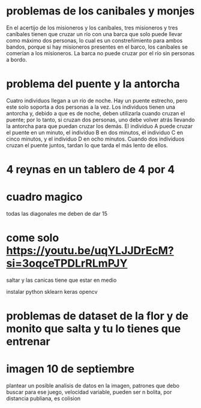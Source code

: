 # problemas de los canibales y monjes    

En el acertijo de los misioneros y los caníbales, tres misioneros y tres caníbales tienen que cruzar un río con una barca que solo puede llevar como máximo dos personas,
lo cual es un constreñimiento para ambos bandos, porque si hay misioneros presentes en el barco, los caníbales se comerían a los misioneros. La barca no puede cruzar por el río sin personas a bordo. 

# problema del puente y la antorcha 
Cuatro individuos llegan a un río de noche. Hay un puente estrecho, pero este solo soporta a dos personas a la vez. Los individuos tienen una antorcha y,
debido a que es de noche, deben utilizarla cuando cruzan el puente; por lo tanto, si cruzan dos personas, uno debe volver atrás llevando la antorcha para que puedan cruzar los demás.
El individuo A puede cruzar el puente en un minuto, el individuo B en dos minutos, el individuo C en cinco minutos, y el individuo D en ocho minutos. Cuando dos individuos cruzan el puente juntos, 
tardan lo que tarda el más lento de ellos.

# 4 reynas en un tablero de 4 por 4

# cuadro magico
todas las diagonales me deben de dar 15

# come solo https://youtu.be/uqYLJJDrEcM?si=3oqceTPDLrRLmPJY
saltar y las canicas tiene que estar en medio

instalar python 
sklearn
keras
opencv

# problemas de dataset de la flor y de monito que salta y tu lo tienes que entrenar
# imagen 10 de septiembre 
plantear un posible analisis de datos en la imagen, patrones que debo buscar para ese juego, velocidad variable, pueden ser n bolita, por distancia publiana, es colision
